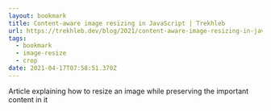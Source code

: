 ```yaml
---
layout: bookmark
title: Content-aware image resizing in JavaScript | Trekhleb
url: https://trekhleb.dev/blog/2021/content-aware-image-resizing-in-javascript/
tags:
  - bookmark
  - image-resize
  - crop
date: 2021-04-17T07:58:51.370Z
---
```

 Article explaining how to resize an image while preserving the important content in it